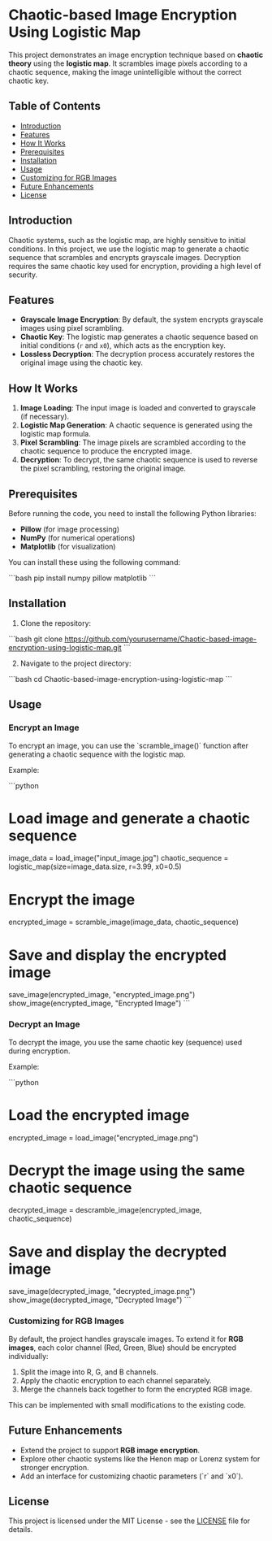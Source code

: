 
# Chaotic-based Image Encryption Using Logistic Map

This project demonstrates an image encryption technique based on **chaotic theory** using the **logistic map**. It scrambles image pixels according to a chaotic sequence, making the image unintelligible without the correct chaotic key.

## Table of Contents
- [Introduction](#introduction)
- [Features](#features)
- [How It Works](#how-it-works)
- [Prerequisites](#prerequisites)
- [Installation](#installation)
- [Usage](#usage)
- [Customizing for RGB Images](#customizing-for-rgb-images)
- [Future Enhancements](#future-enhancements)
- [License](#license)

## Introduction

Chaotic systems, such as the logistic map, are highly sensitive to initial conditions. In this project, we use the logistic map to generate a chaotic sequence that scrambles and encrypts grayscale images. Decryption requires the same chaotic key used for encryption, providing a high level of security.

## Features

- **Grayscale Image Encryption**: By default, the system encrypts grayscale images using pixel scrambling.
- **Chaotic Key**: The logistic map generates a chaotic sequence based on initial conditions (`r` and `x0`), which acts as the encryption key.
- **Lossless Decryption**: The decryption process accurately restores the original image using the chaotic key.

## How It Works

1. **Image Loading**: The input image is loaded and converted to grayscale (if necessary).
2. **Logistic Map Generation**: A chaotic sequence is generated using the logistic map formula.
3. **Pixel Scrambling**: The image pixels are scrambled according to the chaotic sequence to produce the encrypted image.
4. **Decryption**: To decrypt, the same chaotic sequence is used to reverse the pixel scrambling, restoring the original image.

## Prerequisites

Before running the code, you need to install the following Python libraries:

- **Pillow** (for image processing)
- **NumPy** (for numerical operations)
- **Matplotlib** (for visualization)

You can install these using the following command:

\`\`\`bash
pip install numpy pillow matplotlib
\`\`\`

## Installation

1. Clone the repository:

\`\`\`bash
git clone https://github.com/yourusername/Chaotic-based-image-encryption-using-logistic-map.git
\`\`\`

2. Navigate to the project directory:

\`\`\`bash
cd Chaotic-based-image-encryption-using-logistic-map
\`\`\`

## Usage

### Encrypt an Image

To encrypt an image, you can use the \`scramble_image()\` function after generating a chaotic sequence with the logistic map.

Example:

\`\`\`python
# Load image and generate a chaotic sequence
image_data = load_image("input_image.jpg")
chaotic_sequence = logistic_map(size=image_data.size, r=3.99, x0=0.5)

# Encrypt the image
encrypted_image = scramble_image(image_data, chaotic_sequence)

# Save and display the encrypted image
save_image(encrypted_image, "encrypted_image.png")
show_image(encrypted_image, "Encrypted Image")
\`\`\`

### Decrypt an Image

To decrypt the image, you use the same chaotic key (sequence) used during encryption.

Example:

\`\`\`python
# Load the encrypted image
encrypted_image = load_image("encrypted_image.png")

# Decrypt the image using the same chaotic sequence
decrypted_image = descramble_image(encrypted_image, chaotic_sequence)

# Save and display the decrypted image
save_image(decrypted_image, "decrypted_image.png")
show_image(decrypted_image, "Decrypted Image")
\`\`\`

### Customizing for RGB Images

By default, the project handles grayscale images. To extend it for **RGB images**, each color channel (Red, Green, Blue) should be encrypted individually:

1. Split the image into R, G, and B channels.
2. Apply the chaotic encryption to each channel separately.
3. Merge the channels back together to form the encrypted RGB image.

This can be implemented with small modifications to the existing code.

## Future Enhancements

- Extend the project to support **RGB image encryption**.
- Explore other chaotic systems like the Henon map or Lorenz system for stronger encryption.
- Add an interface for customizing chaotic parameters (\`r\` and \`x0\`).

## License

This project is licensed under the MIT License - see the [LICENSE](LICENSE) file for details.
